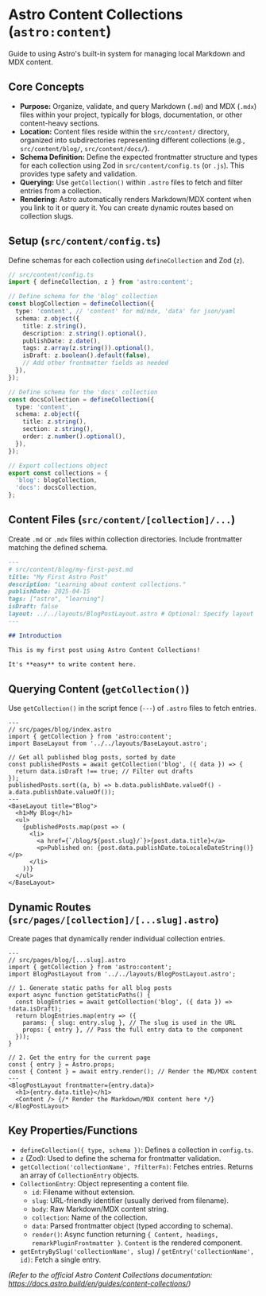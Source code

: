 # Astro Content Collections (`astro:content`)

Guide to using Astro's built-in system for managing local Markdown and MDX content.

## Core Concepts

*   **Purpose:** Organize, validate, and query Markdown (`.md`) and MDX (`.mdx`) files within your project, typically for blogs, documentation, or other content-heavy sections.
*   **Location:** Content files reside within the `src/content/` directory, organized into subdirectories representing different collections (e.g., `src/content/blog/`, `src/content/docs/`).
*   **Schema Definition:** Define the expected frontmatter structure and types for each collection using Zod in `src/content/config.ts` (or `.js`). This provides type safety and validation.
*   **Querying:** Use `getCollection()` within `.astro` files to fetch and filter entries from a collection.
*   **Rendering:** Astro automatically renders Markdown/MDX content when you link to it or query it. You can create dynamic routes based on collection slugs.

## Setup (`src/content/config.ts`)

Define schemas for each collection using `defineCollection` and Zod (`z`).

```typescript
// src/content/config.ts
import { defineCollection, z } from 'astro:content';

// Define schema for the 'blog' collection
const blogCollection = defineCollection({
  type: 'content', // 'content' for md/mdx, 'data' for json/yaml
  schema: z.object({
    title: z.string(),
    description: z.string().optional(),
    publishDate: z.date(),
    tags: z.array(z.string()).optional(),
    isDraft: z.boolean().default(false),
    // Add other frontmatter fields as needed
  }),
});

// Define schema for the 'docs' collection
const docsCollection = defineCollection({
  type: 'content',
  schema: z.object({
    title: z.string(),
    section: z.string(),
    order: z.number().optional(),
  }),
});

// Export collections object
export const collections = {
  'blog': blogCollection,
  'docs': docsCollection,
};
```

## Content Files (`src/content/[collection]/...`)

Create `.md` or `.mdx` files within collection directories. Include frontmatter matching the defined schema.

```markdown
---
# src/content/blog/my-first-post.md
title: "My First Astro Post"
description: "Learning about content collections."
publishDate: 2025-04-15
tags: ["astro", "learning"]
isDraft: false
layout: ../../layouts/BlogPostLayout.astro # Optional: Specify layout
---

## Introduction

This is my first post using Astro Content Collections!

It's **easy** to write content here.
```

## Querying Content (`getCollection()`)

Use `getCollection()` in the script fence (`---`) of `.astro` files to fetch entries.

```astro
---
// src/pages/blog/index.astro
import { getCollection } from 'astro:content';
import BaseLayout from '../../layouts/BaseLayout.astro';

// Get all published blog posts, sorted by date
const publishedPosts = await getCollection('blog', ({ data }) => {
  return data.isDraft !== true; // Filter out drafts
});
publishedPosts.sort((a, b) => b.data.publishDate.valueOf() - a.data.publishDate.valueOf());
---
<BaseLayout title="Blog">
  <h1>My Blog</h1>
  <ul>
    {publishedPosts.map(post => (
      <li>
        <a href={`/blog/${post.slug}/`}>{post.data.title}</a>
        <p>Published on: {post.data.publishDate.toLocaleDateString()}</p>
      </li>
    ))}
  </ul>
</BaseLayout>
```

## Dynamic Routes (`src/pages/[collection]/[...slug].astro`)

Create pages that dynamically render individual collection entries.

```astro
---
// src/pages/blog/[...slug].astro
import { getCollection } from 'astro:content';
import BlogPostLayout from '../../layouts/BlogPostLayout.astro';

// 1. Generate static paths for all blog posts
export async function getStaticPaths() {
  const blogEntries = await getCollection('blog', ({ data }) => !data.isDraft);
  return blogEntries.map(entry => ({
    params: { slug: entry.slug }, // The slug is used in the URL
    props: { entry }, // Pass the full entry data to the component
  }));
}

// 2. Get the entry for the current page
const { entry } = Astro.props;
const { Content } = await entry.render(); // Render the MD/MDX content
---
<BlogPostLayout frontmatter={entry.data}>
  <h1>{entry.data.title}</h1>
  <Content /> {/* Render the Markdown/MDX content here */}
</BlogPostLayout>
```

## Key Properties/Functions

*   `defineCollection({ type, schema })`: Defines a collection in `config.ts`.
*   `z` (Zod): Used to define the schema for frontmatter validation.
*   `getCollection('collectionName', ?filterFn)`: Fetches entries. Returns an array of `CollectionEntry` objects.
*   `CollectionEntry`: Object representing a content file.
    *   `id`: Filename without extension.
    *   `slug`: URL-friendly identifier (usually derived from filename).
    *   `body`: Raw Markdown/MDX content string.
    *   `collection`: Name of the collection.
    *   `data`: Parsed frontmatter object (typed according to schema).
    *   `render()`: Async function returning `{ Content, headings, remarkPluginFrontmatter }`. `Content` is the rendered component.
*   `getEntryBySlug('collectionName', slug)` / `getEntry('collectionName', id)`: Fetch a single entry.

*(Refer to the official Astro Content Collections documentation: https://docs.astro.build/en/guides/content-collections/)*